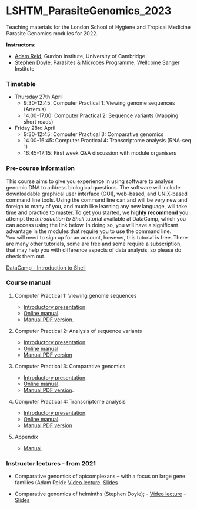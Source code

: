 # LSHTM_ParasiteGenomics_2023

Teaching materials for the London School of Hygiene and Tropical Medicine Parasite Genomics modules for 2022.

**Instructors**: 
- [Adam Reid](mailto:ajr236@cam.ac.uk), Gurdon Institute, University of Cambridge
- [Stephen Doyle](mailto:sd21@sanger.ac.uk), Parasites & Microbes Programme, Wellcome Sanger Institute

### Timetable
- Thursday 27th April
     - 9:30-12:45: Computer Practical 1: Viewing genome sequences (Artemis)
     - 14.00-17.00: Computer Practical 2: Sequence variants (Mapping short reads)
- Friday 28rd April
     - 9:30-12:45: Computer Practical 3: Comparative genomics
     - 14.00-16:45: Computer Practical 4: Transcriptome analysis (RNA-seq 1)
     - 16:45-17:15: First week Q&A discussion with module organisers



### Pre-course information
This course aims to give you experience in using software to analyse genomic DNA to address biological questions. The software will include downloadable graphical user interface (GUI), web-based, and UNIX-based command line tools. Using the command line can and will be very new and foreign to many of you, and much like learning any new language, will take time and practice to master. To get you started, we **highly recommend** you attempt the *Introduction to Shell* tutorial available at DataCamp, which you can access using the link below. In doing so, you will have a significant advantage in the modules that require you to use the command line.  
You will need to sign up for an account, however, this tutorial is free. There are many other tutorials, some are free and some require a subscription, that may help you with difference aspects of data analysis, so please do check them out.

[DataCamp - Introduction to Shell](https://www.datacamp.com/courses/introduction-to-shell)



### Course manual

1. Computer Practical 1: Viewing genome sequences
     - [Introductory presentation](Presentations_2022/LSHTM2022_Talk_Introduction.pdf). 
     - [Online manual](Module_1_Artemis.md). 
     - [Manual PDF version](Module_1_Artemis.pdf). 
     
2. Computer Practical 2: Analysis of sequence variants
     - [Introductory presentation](Presentations_2022/LSHTM2022_Talk_ShortReadMapping.pdf). 
     - [Online manual](Module_2_Mapping_Short_Reads.md)
     - [Manual PDF version](Module_2_Mapping_Short_Reads.pdf)

3. Computer Practical 3: Comparative genomics
     - [Introductory presentation](Presentations_2022/LSHTM2022_Talk_ComparativeGenomics.pdf). 
     - [Online manual](Module_3_Comparative_Genomics.md). 
     - [Manual PDF version](Module_3_Comparative_Genomics.pdf). 

4. Computer Practical 4: Transcriptome analysis
     - [Introductory presentation](Presentations_2022/LSHTM2022_Talk_RNAseq.pdf). 
     - [Online manual](Module_5_RNAseq1.md). 
     - [Manual PDF version](Module_5_RNAseq1.pdf)  

5. Appendix
     - [Manual](presentations/LSHTM_Appendix.pdf). 


### Instructor lectures - from 2021

- Comparative genomics of apicomplexans – with a focus on large gene families (Adam Reid): [Video lecture](), [Slides](Presentations_2021/LSHTM2021_Talk_ComparativeProtozoa.pptx)

- Comparative genomics of helminths (Stephen Doyle); 
          - [Video lecture](https://pro.panopto.com/Panopto/Pages/Viewer.aspx?tid=f3512871-d511-4a04-bf84-ad0c00a13cac)
          - [Slides](Presentations_2022/LSHTM_Lecture_ComparativeGenomicsHelminths.pdf)
